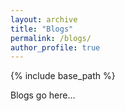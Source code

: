 ```yaml
---
layout: archive
title: "Blogs"
permalink: /blogs/
author_profile: true
---
```


{% include base_path %} 

Blogs go here...
